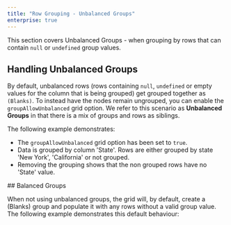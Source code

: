 ```yaml
---
title: "Row Grouping - Unbalanced Groups"
enterprise: true
---
```


This section covers Unbalanced Groups - when grouping by rows that can contain `null` or `undefined` group values.  

## Handling Unbalanced Groups

By default, unbalanced rows (rows containing `null`, `undefined` or empty values for the column that is being grouped) get grouped together as `(Blanks)`. To instead have the nodes remain ungrouped, you can enable the `groupAllowUnbalanced` grid option. We refer to this scenario as **Unbalanced Groups** in that there is a mix of groups and rows as siblings.

The following example demonstrates:

- The `groupAllowUnbalanced` grid option has been set to `true`.
- Data is grouped by column 'State'. Rows are either grouped by state 'New York', 'California' or not grouped.
- Removing the grouping shows that the non grouped rows have no 'State' value.

<grid-example title='Unbalanced Groups' name='unbalanced-groups' type='mixed' options='{ "enterprise": true, "exampleHeight": 570, "modules": ["clientside", "rowgrouping"] }'></grid-example>

## Balanced Groups

When not using unbalanced groups, the grid will, by default, create a (Blanks) group and populate it with any rows without a valid group value. The following example demonstrates this default behaviour:

<grid-example title='Balanced Groups' name='balanced-groups' type='mixed' options='{ "enterprise": true, "exampleHeight": 570, "modules": ["clientside", "rowgrouping"] }'></grid-example>